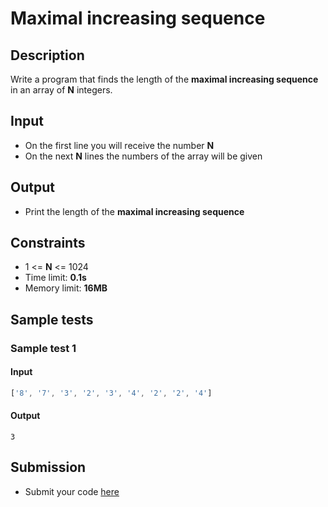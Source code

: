 # Maximal increasing sequence

## Description
Write a program that finds the length of the **maximal increasing sequence** in an array of **N** integers.

## Input
- On the first line you will receive the number **N**
- On the next **N** lines the numbers of the array will be given

## Output
- Print the length of the **maximal increasing sequence**

## Constraints
- 1 <= **N** <= 1024
- Time limit: **0.1s**
- Memory limit: **16MB**

## Sample tests

### Sample test 1

#### Input
```js
['8', '7', '3', '2', '3', '4', '2', '2', '4']
```

#### Output
```
3
```

## Submission
- Submit your code [here](http://bgcoder.com/Contests/Compete/Index/360#3)
